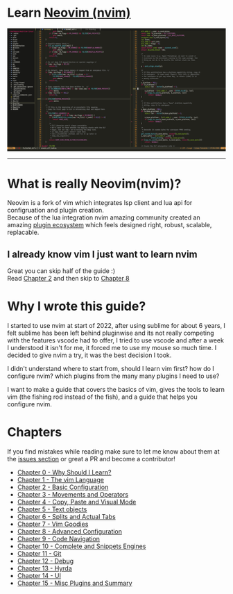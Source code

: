 # Learn [Neovim (nvim)](https://github.com/neovim/neovim)

![nvim Screenshot](./media/preview.png)

---

# What is really Neovim(nvim)?
Neovim is a fork of vim which integrates lsp client and lua api for configruation and plugin creation. \
Because of the lua integration nvim amazing community created an amazing [plugin ecosystem](https://github.com/rockerBOO/awesome-neovim) which feels designed right, robust, scalable, replacable.

## I already know vim I just want to learn nvim
Great you can skip half of the guide :) \
Read [Chapter 2](chapters/02-basic-config.md) and then skip to [Chapter 8](chapters/08-code-navigation.md)

# Why I wrote this guide?
I started to use nvim at start of 2022, after using sublime for about 6 years, I felt sublime has been left behind pluginwise and its not really competing with the features vscode had to offer, I tried to use vscode and after a week I understood it isn't for me, it forced me to use my mouse so much time. I decided to give nvim a try, it was the best decision I took.

I didn't understand where to start from, should I learn vim first? how do I configure nvim? which plugins from the many many plugins I need to use?

I want to make a guide that covers the basics of vim, gives the tools to learn vim (the fishing rod instead of the fish), and a guide that helps you configure nvim.

# Chapters
If you find mistakes while reading make sure to let me know about them at the [issues section](https://github.com/ofirgall/learn-nvim/issues) or great a PR and become a contributor!

* [Chapter 0 - Why Should I Learn?](chapters/00-why-should-i-learn.md)
* [Chapter 1 - The vim Language](chapters/01-the-vim-language.md)
* [Chapter 2 - Basic Configuration](chapters/02-basic-config.md)
* [Chapter 3 - Movements and Operators](chapters/03-movements-and-operators.md)
* [Chapter 4 - Copy, Paste and Visual Mode](chapters/04-copy-paste-visual.md)
* [Chapter 5 - Text objects](chapters/05-text-objects.md)
* [Chapter 6 - Splits and Actual Tabs](chapters/06-splits-and-actual-tabs.md)
* [Chapter 7 - Vim Goodies](chapters/07-vim-goodies.md)
* [Chapter 8 - Advanced Configuration](chapters/08-advanced-config.md)
* [Chapter 9 - Code Navigation](chapters/09-code-navigation.md)
* [Chapter 10 - Complete and Snippets Engines](chapters/10-complete-engine.md)
* [Chapter 11 - Git](chapters/11-git.md)
* [Chapter 12 - Debug](chapters/12-debug.md)
* [Chapter 13 - Hyrda](chapters/13-hydra.md)
* [Chapter 14 - UI](chapters/14-ui.md)
* [Chapter 15 - Misc Plugins and Summary](chapters/15-misc-and-summary.md)
